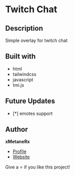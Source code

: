 # Twitch Chat

## Description
Simple overlay for twitch chat

## Built with
* html
* tailwindcss
* javascript
* tmi.js

## Future Updates
- [*] emotes support

## Author
**xMetaneRx**
- [Profile](https://github.com/xMetaneRx "xMetaneRx")
- [Website](https://xmetanerx-github-io.vercel.app/ "Portfolio")

Give a ⭐️ if you like this project!

